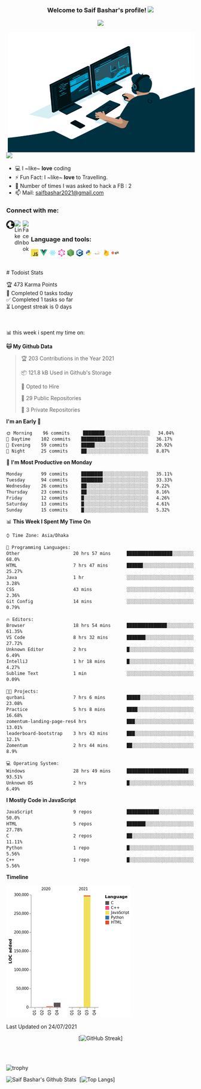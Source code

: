 <h3 align="center">
  Welcome to Saif Bashar's profile!
  <img src="https://media.giphy.com/media/hvRJCLFzcasrR4ia7z/giphy.gif" width="28">
</h3>
<p align="center">
  <a href="https://github.com/saifbashar"><img src="https://readme-typing-svg.herokuapp.com/?lines=Full-stack%20web%20and%20app%20developer;Self-taught%20UI%2FUX%20Designer;2%2B%20years%20of%20coding%20experience;Always%20learning%20new%20things&center=true&width=380&height=45"></a>
</p>


<img align="right" alt="GIF" src="https://raw.githubusercontent.com/saifbashar/saifbashar/main/code.gif" width="500" height="320" />

  
![](https://komarev.com/ghpvc/?username=saifbashar&color=green&style=flat-square&label=PROFILE+VIEWS)



  
  

- 💻 I ~like~ **love** coding
- ⚡ Fun Fact: I ~like~ **love** to Travelling.
- 🏅 Number of times I was asked to hack a FB : 2
- 📫 Mail: saifbashar2021@gmail.com

 
<!-- - Usesless Stats:
 👯 I have successfully worked on production level projects regarding android, web and backend.
currently perfecting my skills with ReactJS and Android MVVM Architecture.


-->
 ### Connect with me:

[<img align="left" alt="" width="22px" src="https://raw.githubusercontent.com/iconic/open-iconic/master/svg/globe.svg" />][website]
[<img align="left" alt="LinkedIn" width="22px" src="https://cdn.jsdelivr.net/npm/simple-icons@v3/icons/linkedin.svg" />][linkedin]
[<img align="left" alt="Facebook" width="22px" src="https://cdn.jsdelivr.net/npm/simple-icons@v3/icons/facebook.svg" />][facebook]


<br /> 


 ### Language and tools:

<code><img height="20" src="https://raw.githubusercontent.com/github/explore/80688e429a7d4ef2fca1e82350fe8e3517d3494d/topics/javascript/javascript.png"></code>
<code><img height="20" src="https://raw.githubusercontent.com/github/explore/80688e429a7d4ef2fca1e82350fe8e3517d3494d/topics/vue/vue.png"></code>
<code><img height="20" src="https://raw.githubusercontent.com/github/explore/80688e429a7d4ef2fca1e82350fe8e3517d3494d/topics/react/react.png"></code>
<code><img height="20" src="https://raw.githubusercontent.com/github/explore/5c058a388828bb5fde0bcafd4bc867b5bb3f26f3/topics/graphql/graphql.png"></code>
<code><img height="20" src="https://raw.githubusercontent.com/github/explore/80688e429a7d4ef2fca1e82350fe8e3517d3494d/topics/nodejs/nodejs.png"></code>
<code><img height="20" src="https://raw.githubusercontent.com/github/explore/80688e429a7d4ef2fca1e82350fe8e3517d3494d/topics/cpp/cpp.png"></code>
<code><img height="20" src="https://raw.githubusercontent.com/github/explore/80688e429a7d4ef2fca1e82350fe8e3517d3494d/topics/python/python.png"></code>
<code><img height="20" src="https://raw.githubusercontent.com/github/explore/80688e429a7d4ef2fca1e82350fe8e3517d3494d/topics/mysql/mysql.png"></code>
<code><img height="20" src="https://raw.githubusercontent.com/github/explore/80688e429a7d4ef2fca1e82350fe8e3517d3494d/topics/firebase/firebase.png"></code>
<code><img height="20" src="https://raw.githubusercontent.com/github/explore/80688e429a7d4ef2fca1e82350fe8e3517d3494d/topics/git/git.png"></code>

  
  


<br />
# Todoist Stats

<!-- TODO-IST:START -->
🏆  473 Karma Points           
🌸  Completed 0 tasks today           
✅  Completed 1 tasks so far           
⏳  Longest streak is 0 days
<!-- TODO-IST:END -->
<br />

📊 this week i spent my time on:
<br />

<!--START_SECTION:waka-->
**🐱 My Github Data** 

> 🏆 203 Contributions in the Year 2021
 > 
> 📦 121.8 kB Used in Github's Storage 
 > 
> 💼 Opted to Hire
 > 
> 📜 29 Public Repositories 
 > 
> 🔑 3 Private Repositories  
 > 
**I'm an Early 🐤** 

```text
🌞 Morning    96 commits     ████████░░░░░░░░░░░░░░░░░   34.04% 
🌆 Daytime    102 commits    █████████░░░░░░░░░░░░░░░░   36.17% 
🌃 Evening    59 commits     █████░░░░░░░░░░░░░░░░░░░░   20.92% 
🌙 Night      25 commits     ██░░░░░░░░░░░░░░░░░░░░░░░   8.87%

```
📅 **I'm Most Productive on Monday** 

```text
Monday       99 commits     ████████░░░░░░░░░░░░░░░░░   35.11% 
Tuesday      94 commits     ████████░░░░░░░░░░░░░░░░░   33.33% 
Wednesday    26 commits     ██░░░░░░░░░░░░░░░░░░░░░░░   9.22% 
Thursday     23 commits     ██░░░░░░░░░░░░░░░░░░░░░░░   8.16% 
Friday       12 commits     █░░░░░░░░░░░░░░░░░░░░░░░░   4.26% 
Saturday     13 commits     █░░░░░░░░░░░░░░░░░░░░░░░░   4.61% 
Sunday       15 commits     █░░░░░░░░░░░░░░░░░░░░░░░░   5.32%

```


📊 **This Week I Spent My Time On** 

```text
⌚︎ Time Zone: Asia/Dhaka

💬 Programming Languages: 
Other                    20 hrs 57 mins      █████████████████░░░░░░░░   68.0% 
HTML                     7 hrs 47 mins       ██████░░░░░░░░░░░░░░░░░░░   25.27% 
Java                     1 hr                ░░░░░░░░░░░░░░░░░░░░░░░░░   3.28% 
CSS                      43 mins             ░░░░░░░░░░░░░░░░░░░░░░░░░   2.36% 
Git Config               14 mins             ░░░░░░░░░░░░░░░░░░░░░░░░░   0.79%

🔥 Editors: 
Browser                  18 hrs 54 mins      ███████████████░░░░░░░░░░   61.35% 
VS Code                  8 hrs 32 mins       ███████░░░░░░░░░░░░░░░░░░   27.72% 
Unknown Editor           2 hrs               █░░░░░░░░░░░░░░░░░░░░░░░░   6.49% 
IntelliJ                 1 hr 18 mins        █░░░░░░░░░░░░░░░░░░░░░░░░   4.27% 
Sublime Text             1 min               ░░░░░░░░░░░░░░░░░░░░░░░░░   0.09%

🐱‍💻 Projects: 
qurbani                  7 hrs 6 mins        █████░░░░░░░░░░░░░░░░░░░░   23.08% 
Practice                 5 hrs 8 mins        ████░░░░░░░░░░░░░░░░░░░░░   16.68% 
zomentum-landing-page-res4 hrs               ███░░░░░░░░░░░░░░░░░░░░░░   13.01% 
leaderboard-bootstrap    3 hrs 43 mins       ███░░░░░░░░░░░░░░░░░░░░░░   12.1% 
Zomentum                 2 hrs 44 mins       ██░░░░░░░░░░░░░░░░░░░░░░░   8.9%

💻 Operating System: 
Windows                  28 hrs 49 mins      ███████████████████████░░   93.51% 
Unknown OS               2 hrs               █░░░░░░░░░░░░░░░░░░░░░░░░   6.49%

```

**I Mostly Code in JavaScript** 

```text
JavaScript               9 repos             ████████████░░░░░░░░░░░░░   50.0% 
HTML                     5 repos             ███████░░░░░░░░░░░░░░░░░░   27.78% 
C                        2 repos             ██░░░░░░░░░░░░░░░░░░░░░░░   11.11% 
Python                   1 repo              █░░░░░░░░░░░░░░░░░░░░░░░░   5.56% 
C++                      1 repo              █░░░░░░░░░░░░░░░░░░░░░░░░   5.56%

```


**Timeline**

![Chart not found](https://raw.githubusercontent.com/saifbashar/saifbashar/main/charts/bar_graph.png) 


 Last Updated on 24/07/2021
<!--END_SECTION:waka-->

<div align="center">
  

[![GitHub Streak](https://github-readme-streak-stats.herokuapp.com?user=saifbashar&theme=synthwave)]
  </div>
  
<br /><br />



  ![trophy](https://github-profile-trophy.vercel.app/?username=saifbashar&theme=juicyfresh&no-frame=true&row=1&&margin-w=20&no-bg=true)

  
<img align="left" alt="Saif Bashar's Github Stats" src="https://github-readme-stats.vercel.app/api?username=saifbashar&show_icons=true" />    &nbsp;
[![Top Langs](https://github-readme-stats.vercel.app/api/top-langs?username=saifbashar&count_private=true&show_icons=true)]
  </div>

  



[website]: https://saifbashar.wordpress.com/
[facebook]: https://www.facebook.com/yepitssaif/
[linkedin]:https://www.linkedin.com/in/saifbashar/
<br/>
<br/>


